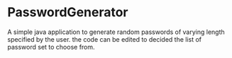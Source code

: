 # PasswordGenerator
A simple java application to generate random passwords of varying length specified by the user.  the code can be edited to decided the list of password set to choose from. 
